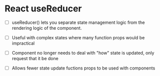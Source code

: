 # React useReducer

- [ ] useReducer() lets you separate state management logic from the rendering logic of the component.

- [ ] Useful with complex states where many function props would be impractical

- [ ] Component no longer needs to deal with "how" state is updated, only request that it be done

- [ ] Allows fewer state update fuctions props to be used with components